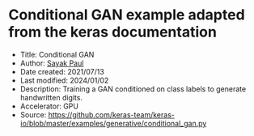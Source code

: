 # Conditional GAN example adapted from the keras documentation

* Title: Conditional GAN
* Author: [Sayak Paul](https://twitter.com/RisingSayak)
* Date created: 2021/07/13
* Last modified: 2024/01/02
* Description: Training a GAN conditioned on class labels to generate handwritten digits.
* Accelerator: GPU
* Source: https://github.com/keras-team/keras-io/blob/master/examples/generative/conditional_gan.py
